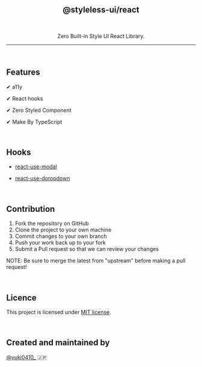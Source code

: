 <h2 align="center">
  @styleless-ui/react
</h2>

&nbsp;

<p align="center">
  Zero Built-in Style UI React Library.
</p>

---

&nbsp;

## Features

✔ a11y

✔ React hooks

✔ Zero Styled Component

✔ Make By TypeScript

&nbsp;

## Hooks

- [react-use-modal](./packages/use-modal/README.md)

- [react-use-doropdown](./packages/use-dropdown/README.md)

&nbsp;

## Contribution

1. Fork the repository on GitHub
1. Clone the project to your own machine
1. Commit changes to your own branch
1. Push your work back up to your fork
1. Submit a Pull request so that we can review your changes

NOTE: Be sure to merge the latest from "upstream" before making a pull request!

&nbsp;

## Licence

This project is licensed under [MIT license](https://opensource.org/licenses/MIT).

&nbsp;

## Created and maintained by

[@yuki0410\_](https://twitter.com/yuki0410_) 🇯🇵

